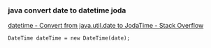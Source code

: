 ###  java convert date to datetime joda


[datetime - Convert from java.util.date to JodaTime - Stack Overflow](https://stackoverflow.com/questions/5042587/convert-from-java-util-date-to-jodatime "datetime - Convert from java.util.date to JodaTime - Stack Overflow")


 

```
DateTime dateTime = new DateTime(date);

```
